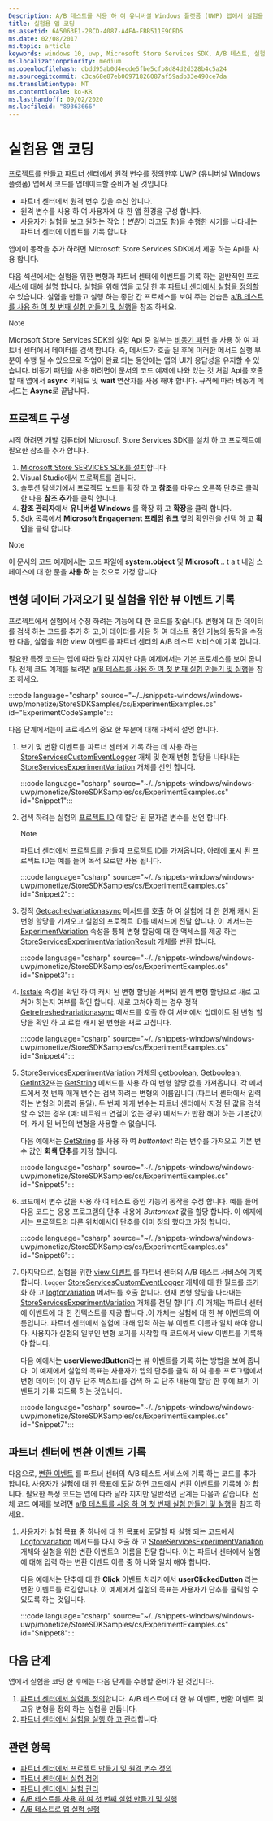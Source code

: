 ```yaml
---
Description: A/B 테스트를 사용 하 여 유니버설 Windows 플랫폼 (UWP) 앱에서 실험을 실행 하려면 앱에서 실험을 코딩 해야 합니다.
title: 실험용 앱 코딩
ms.assetid: 6A5063E1-28CD-4087-A4FA-FBB511E9CED5
ms.date: 02/08/2017
ms.topic: article
keywords: windows 10, uwp, Microsoft Store Services SDK, A/B 테스트, 실험
ms.localizationpriority: medium
ms.openlocfilehash: dbdd95ab0d4ecde5fbe5cfb8d84d2d328b4c5a24
ms.sourcegitcommit: c3ca68e87eb06971826087af59adb33e490ce7da
ms.translationtype: MT
ms.contentlocale: ko-KR
ms.lasthandoff: 09/02/2020
ms.locfileid: "89363666"
---
```

# <a name="code-your-app-for-experimentation"></a>실험용 앱 코딩

[프로젝트를 만들고 파트너 센터에서 원격 변수를 정의한](create-a-project-and-define-remote-variables-in-the-dev-center-dashboard.md)후 UWP (유니버설 Windows 플랫폼) 앱에서 코드를 업데이트할 준비가 된 것입니다.
* 파트너 센터에서 원격 변수 값을 수신 합니다.
* 원격 변수를 사용 하 여 사용자에 대 한 앱 환경을 구성 합니다.
* 사용자가 실험을 보고 원하는 작업 ( *변환*이 라고도 함)을 수행한 시기를 나타내는 파트너 센터에 이벤트를 기록 합니다.

앱에이 동작을 추가 하려면 Microsoft Store Services SDK에서 제공 하는 Api를 사용 합니다.

다음 섹션에서는 실험을 위한 변형과 파트너 센터에 이벤트를 기록 하는 일반적인 프로세스에 대해 설명 합니다. 실험을 위해 앱을 코딩 한 후 [파트너 센터에서 실험을 정의할](define-your-experiment-in-the-dev-center-dashboard.md)수 있습니다. 실험을 만들고 실행 하는 종단 간 프로세스를 보여 주는 연습은 [a/B 테스트를 사용 하 여 첫 번째 실험 만들기 및 실행](create-and-run-your-first-experiment-with-a-b-testing.md)을 참조 하세요.

> [!NOTE]
> Microsoft Store Services SDK의 실험 Api 중 일부는 [비동기 패턴](../threading-async/asynchronous-programming-universal-windows-platform-apps.md) 을 사용 하 여 파트너 센터에서 데이터를 검색 합니다. 즉, 메서드가 호출 된 후에 이러한 메서드 실행 부분이 수행 될 수 있으므로 작업이 완료 되는 동안에는 앱의 UI가 응답성을 유지할 수 있습니다. 비동기 패턴을 사용 하려면이 문서의 코드 예제에 나와 있는 것 처럼 Api를 호출할 때 앱에서 **async** 키워드 및 **wait** 연산자를 사용 해야 합니다. 규칙에 따라 비동기 메서드는 **Async**로 끝납니다.

## <a name="configure-your-project"></a>프로젝트 구성

시작 하려면 개발 컴퓨터에 Microsoft Store Services SDK를 설치 하 고 프로젝트에 필요한 참조를 추가 합니다.

1. [Microsoft Store SERVICES SDK를 설치](microsoft-store-services-sdk.md#install-the-sdk)합니다.
2. Visual Studio에서 프로젝트를 엽니다.
3. 솔루션 탐색기에서 프로젝트 노드를 확장 하 고 **참조**를 마우스 오른쪽 단추로 클릭 한 다음 **참조 추가**를 클릭 합니다.
3. **참조 관리자**에서 **유니버설 Windows** 를 확장 하 고 **확장**을 클릭 합니다.
4. Sdk 목록에서 **Microsoft Engagement 프레임 워크** 옆의 확인란을 선택 하 고 **확인**을 클릭 합니다.

> [!NOTE]
> 이 문서의 코드 예제에서는 코드 파일에 **system.object** 및 **Microsoft** .. t a t 네임 스페이스에 대 한 문을 **사용 하** 는 것으로 가정 합니다.

## <a name="get-variation-data-and-log-the-view-event-for-your-experiment"></a>변형 데이터 가져오기 및 실험을 위한 뷰 이벤트 기록

프로젝트에서 실험에서 수정 하려는 기능에 대 한 코드를 찾습니다. 변형에 대 한 데이터를 검색 하는 코드를 추가 하 고,이 데이터를 사용 하 여 테스트 중인 기능의 동작을 수정한 다음, 실험을 위한 view 이벤트를 파트너 센터의 A/B 테스트 서비스에 기록 합니다.

필요한 특정 코드는 앱에 따라 달라 지지만 다음 예제에서는 기본 프로세스를 보여 줍니다. 전체 코드 예제를 보려면 [a/B 테스트를 사용 하 여 첫 번째 실험 만들기 및 실행](create-and-run-your-first-experiment-with-a-b-testing.md)을 참조 하세요.

:::code language="csharp" source="~/../snippets-windows/windows-uwp/monetize/StoreSDKSamples/cs/ExperimentExamples.cs" id="ExperimentCodeSample":::

다음 단계에서는이 프로세스의 중요 한 부분에 대해 자세히 설명 합니다.

1. 보기 및 변환 이벤트를 파트너 센터에 기록 하는 데 사용 하는 [StoreServicesCustomEventLogger](/uwp/api/microsoft.services.store.engagement.storeservicescustomeventlogger) 개체 및 현재 변형 할당을 나타내는 [StoreServicesExperimentVariation](/uwp/api/microsoft.services.store.engagement.storeservicesexperimentvariation) 개체를 선언 합니다.

    :::code language="csharp" source="~/../snippets-windows/windows-uwp/monetize/StoreSDKSamples/cs/ExperimentExamples.cs" id="Snippet1":::

2. 검색 하려는 실험의 [프로젝트 ID](run-app-experiments-with-a-b-testing.md#terms) 에 할당 된 문자열 변수를 선언 합니다.
    > [!NOTE]
    > [파트너 센터에서 프로젝트를 만들](create-a-project-and-define-remote-variables-in-the-dev-center-dashboard.md)때 프로젝트 ID를 가져옵니다. 아래에 표시 된 프로젝트 ID는 예를 들어 목적 으로만 사용 됩니다.

    :::code language="csharp" source="~/../snippets-windows/windows-uwp/monetize/StoreSDKSamples/cs/ExperimentExamples.cs" id="Snippet2":::

3. 정적 [Getcachedvariationasync](/uwp/api/microsoft.services.store.engagement.storeservicesexperimentvariation.getcachedvariationasync) 메서드를 호출 하 여 실험에 대 한 현재 캐시 된 변형 할당을 가져오고 실험의 프로젝트 ID를 메서드에 전달 합니다. 이 메서드는 [ExperimentVariation](/uwp/api/microsoft.services.store.engagement.storeservicesexperimentvariationresult.experimentvariation) 속성을 통해 변형 할당에 대 한 액세스를 제공 하는 [StoreServicesExperimentVariationResult](/uwp/api/microsoft.services.store.engagement.storeservicesexperimentvariationresult) 개체를 반환 합니다.

    :::code language="csharp" source="~/../snippets-windows/windows-uwp/monetize/StoreSDKSamples/cs/ExperimentExamples.cs" id="Snippet3":::

4. [Isstale](/uwp/api/microsoft.services.store.engagement.storeservicesexperimentvariation.isstale) 속성을 확인 하 여 캐시 된 변형 할당을 서버의 원격 변형 할당으로 새로 고쳐야 하는지 여부를 확인 합니다. 새로 고쳐야 하는 경우 정적 [Getrefreshedvariationasync](/uwp/api/microsoft.services.store.engagement.storeservicesexperimentvariation.getrefreshedvariationasync) 메서드를 호출 하 여 서버에서 업데이트 된 변형 할당을 확인 하 고 로컬 캐시 된 변형을 새로 고칩니다.

    :::code language="csharp" source="~/../snippets-windows/windows-uwp/monetize/StoreSDKSamples/cs/ExperimentExamples.cs" id="Snippet4":::

5. [StoreServicesExperimentVariation](/uwp/api/microsoft.services.store.engagement.storeservicesexperimentvariation) 개체의 [getboolean](/uwp/api/microsoft.services.store.engagement.storeservicesexperimentvariation.getboolean), [Getboolean](/uwp/api/microsoft.services.store.engagement.storeservicesexperimentvariation.getdouble), [GetInt32](/uwp/api/microsoft.services.store.engagement.storeservicesexperimentvariation.getint32)또는 [GetString](/uwp/api/microsoft.services.store.engagement.storeservicesexperimentvariation.getstring) 메서드를 사용 하 여 변형 할당 값을 가져옵니다. 각 메서드에서 첫 번째 매개 변수는 검색 하려는 변형의 이름입니다 (파트너 센터에서 입력 하는 변형의 이름과 동일). 두 번째 매개 변수는 파트너 센터에서 지정 된 값을 검색할 수 없는 경우 (예: 네트워크 연결이 없는 경우) 메서드가 반환 해야 하는 기본값이 며, 캐시 된 버전의 변형을 사용할 수 없습니다.

    다음 예에서는 [GetString](/uwp/api/microsoft.services.store.engagement.storeservicesexperimentvariation.getstring) 를 사용 하 여 *buttontext* 라는 변수를 가져오고 기본 변수 값인 **회색 단추**를 지정 합니다.

    :::code language="csharp" source="~/../snippets-windows/windows-uwp/monetize/StoreSDKSamples/cs/ExperimentExamples.cs" id="Snippet5":::

6. 코드에서 변수 값을 사용 하 여 테스트 중인 기능의 동작을 수정 합니다. 예를 들어 다음 코드는 응용 프로그램의 단추 내용에 *Buttontext* 값을 할당 합니다. 이 예제에서는 프로젝트의 다른 위치에서이 단추를 이미 정의 했다고 가정 합니다.

    :::code language="csharp" source="~/../snippets-windows/windows-uwp/monetize/StoreSDKSamples/cs/ExperimentExamples.cs" id="Snippet6":::

7. 마지막으로, 실험을 위한 [view 이벤트](run-app-experiments-with-a-b-testing.md#terms) 를 파트너 센터의 A/B 테스트 서비스에 기록 합니다. ```logger``` [StoreServicesCustomEventLogger](/uwp/api/microsoft.services.store.engagement.storeservicescustomeventlogger) 개체에 대 한 필드를 초기화 하 고 [logforvariation](/uwp/api/microsoft.services.store.engagement.storeservicescustomeventlogger.logforvariation) 메서드를 호출 합니다. 현재 변형 할당을 나타내는 [StoreServicesExperimentVariation](/uwp/api/microsoft.services.store.engagement.storeservicesexperimentvariation) 개체를 전달 합니다 .이 개체는 파트너 센터에 이벤트에 대 한 컨텍스트를 제공 합니다 .이 개체는 실험에 대 한 뷰 이벤트의 이름입니다. 파트너 센터에서 실험에 대해 입력 하는 뷰 이벤트 이름과 일치 해야 합니다. 사용자가 실험의 일부인 변형 보기를 시작할 때 코드에서 view 이벤트를 기록해 야 합니다.

    다음 예에서는 **userViewedButton**라는 뷰 이벤트를 기록 하는 방법을 보여 줍니다. 이 예제에서 실험의 목표는 사용자가 앱의 단추를 클릭 하 여 응용 프로그램에서 변형 데이터 (이 경우 단추 텍스트)를 검색 하 고 단추 내용에 할당 한 후에 보기 이벤트가 기록 되도록 하는 것입니다.

    :::code language="csharp" source="~/../snippets-windows/windows-uwp/monetize/StoreSDKSamples/cs/ExperimentExamples.cs" id="Snippet7":::

## <a name="log-conversion-events-to-partner-center"></a>파트너 센터에 변환 이벤트 기록

다음으로, [변환 이벤트](run-app-experiments-with-a-b-testing.md#terms) 를 파트너 센터의 A/B 테스트 서비스에 기록 하는 코드를 추가 합니다. 사용자가 실험에 대 한 목표에 도달 하면 코드에서 변환 이벤트를 기록해 야 합니다. 필요한 특정 코드는 앱에 따라 달라 지지만 일반적인 단계는 다음과 같습니다. 전체 코드 예제를 보려면 [a/B 테스트를 사용 하 여 첫 번째 실험 만들기 및 실행](create-and-run-your-first-experiment-with-a-b-testing.md)을 참조 하세요.

1. 사용자가 실험 목표 중 하나에 대 한 목표에 도달할 때 실행 되는 코드에서 [Logforvariation](/uwp/api/microsoft.services.store.engagement.storeservicescustomeventlogger.logforvariation) 메서드를 다시 호출 하 고 [StoreServicesExperimentVariation](/uwp/api/microsoft.services.store.engagement.storeservicesexperimentvariation) 개체와 실험을 위한 변환 이벤트의 이름을 전달 합니다. 이는 파트너 센터에서 실험에 대해 입력 하는 변환 이벤트 이름 중 하 나와 일치 해야 합니다.

    다음 예에서는 단추에 대 한 **Click** 이벤트 처리기에서 **userClickedButton** 라는 변환 이벤트를 로깅합니다. 이 예제에서 실험의 목표는 사용자가 단추를 클릭할 수 있도록 하는 것입니다.

    :::code language="csharp" source="~/../snippets-windows/windows-uwp/monetize/StoreSDKSamples/cs/ExperimentExamples.cs" id="Snippet8":::

## <a name="next-steps"></a>다음 단계

앱에서 실험을 코딩 한 후에는 다음 단계를 수행할 준비가 된 것입니다.
1. [파트너 센터에서 실험을 정의](define-your-experiment-in-the-dev-center-dashboard.md)합니다. A/B 테스트에 대 한 뷰 이벤트, 변환 이벤트 및 고유 변형을 정의 하는 실험을 만듭니다.
2. [파트너 센터에서 실험을 실행 하 고 관리](manage-your-experiment.md)합니다.


## <a name="related-topics"></a>관련 항목

* [파트너 센터에서 프로젝트 만들기 및 원격 변수 정의](create-a-project-and-define-remote-variables-in-the-dev-center-dashboard.md)
* [파트너 센터에서 실험 정의](define-your-experiment-in-the-dev-center-dashboard.md)
* [파트너 센터에서 실험 관리](manage-your-experiment.md)
* [A/B 테스트를 사용 하 여 첫 번째 실험 만들기 및 실행](create-and-run-your-first-experiment-with-a-b-testing.md)
* [A/B 테스트로 앱 실험 실행](run-app-experiments-with-a-b-testing.md)
